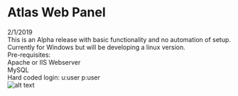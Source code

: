 # Atlas Web Panel

2/1/2019<br>
This is an Alpha release with basic functionality and no automation of setup.<br>
Currently for Windows but will be developing a linux version.<br>
Pre-requisites:<br>
Apache or IIS Webserver<br>
MySQL<br>
Hard coded login: u:user p:user<br>
![alt text](https://i.imgur.com/YzCnKsl.jpg)
